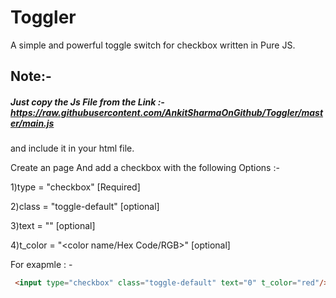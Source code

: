 # Toggler
A simple and powerful toggle switch for checkbox written in Pure JS.

## Note:-

##### Just copy the Js File from the Link :- https://raw.githubusercontent.com/AnkitSharmaOnGithub/Toggler/master/main.js

and include it in your html file.

Create an page And add a checkbox with the following Options :- 

1)type = "checkbox" [Required]

2)class = "toggle-default" [optional]

3)text = "<Only one character>" [optional]

4)t_color = "<color name/Hex Code/RGB>" [optional]

For exapmle : -
```html
 <input type="checkbox" class="toggle-default" text="0" t_color="red"/>
```

